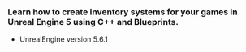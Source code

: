 ### Learn how to create inventory systems for your games in Unreal Engine 5 using C++ and Blueprints.

- UnrealEngine version 5.6.1
